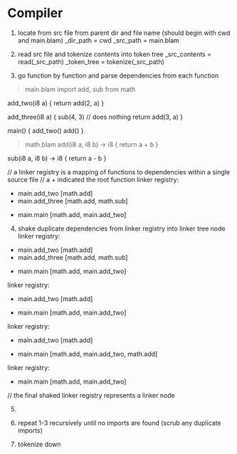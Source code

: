 # Compiler

1. locate from src file from parent dir and file name (should begin with cwd and main.blam)
_dir_path = cwd
_src_path = main.blam

2. read src file and tokenize contents into token tree
_src_contents = read(_src_path)
_token_tree = tokenize(_src_path)

3. go function by function and parse dependencies from each function
> main.blam
import add, sub from math

add_two(i8 a) {
    return add(2, a)
}

add_three(i8 a) {
    sub(4, 3)       // does nothing
    return add(3, a)
}

main() {
    add_two()
    add()
}

> math.blam
add(i8 a, i8 b) -> i8 {
    return a + b
}

sub(i8 a, i8 b) -> i8 {
    return a - b
}

// a linker registry is a mapping of functions to dependencies within a single source file
// a + indicated the root function
linker registry:
- main.add_two [math.add]
- main.add_three [math.add, math.sub]
+ main.main [math.add, main.add_two]

4. shake duplicate dependencies from linker registry into linker tree node
linker registry:
- main.add_two [math.add]
- main.add_three [math.add, math.sub]
+ main.main [math.add, main.add_two]

linker registry:
- main.add_two [math.add]
+ main.main [math.add, main.add_two]

linker registry:
- main.add_two [math.add]
+ main.main [math.add, main.add_two, math.add]

linker registry:
+ main.main [math.add, main.add_two]

// the final shaked linker registry represents a linker node

5. 

4. repeat 1-3 recursively until no imports are found (scrub any duplicate imports)
5. tokenize down